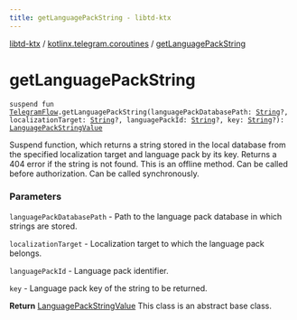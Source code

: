 ```yaml
---
title: getLanguagePackString - libtd-ktx
---
```


[libtd-ktx](../index.html) / [kotlinx.telegram.coroutines](index.html) / [getLanguagePackString](./get-language-pack-string.html)

# getLanguagePackString

`suspend fun `[`TelegramFlow`](../kotlinx.telegram.core/-telegram-flow/index.html)`.getLanguagePackString(languagePackDatabasePath: `[`String`](https://kotlinlang.org/api/latest/jvm/stdlib/kotlin/-string/index.html)`?, localizationTarget: `[`String`](https://kotlinlang.org/api/latest/jvm/stdlib/kotlin/-string/index.html)`?, languagePackId: `[`String`](https://kotlinlang.org/api/latest/jvm/stdlib/kotlin/-string/index.html)`?, key: `[`String`](https://kotlinlang.org/api/latest/jvm/stdlib/kotlin/-string/index.html)`?): `[`LanguagePackStringValue`](https://tdlibx.github.io/td/docs/org/drinkless/td/libcore/telegram/TdApi/LanguagePackStringValue.html)

Suspend function, which returns a string stored in the local database from the specified
localization target and language pack by its key. Returns a 404 error if the string is not found.
This is an offline method. Can be called before authorization. Can be called synchronously.

### Parameters

`languagePackDatabasePath` - Path to the language pack database in which strings are stored.

`localizationTarget` - Localization target to which the language pack belongs.

`languagePackId` - Language pack identifier.

`key` - Language pack key of the string to be returned.

**Return**
[LanguagePackStringValue](https://tdlibx.github.io/td/docs/org/drinkless/td/libcore/telegram/TdApi/LanguagePackStringValue.html) This class is an abstract base class.

